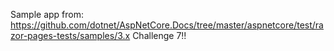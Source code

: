Sample app from: https://github.com/dotnet/AspNetCore.Docs/tree/master/aspnetcore/test/razor-pages-tests/samples/3.x
Challenge 7!!

